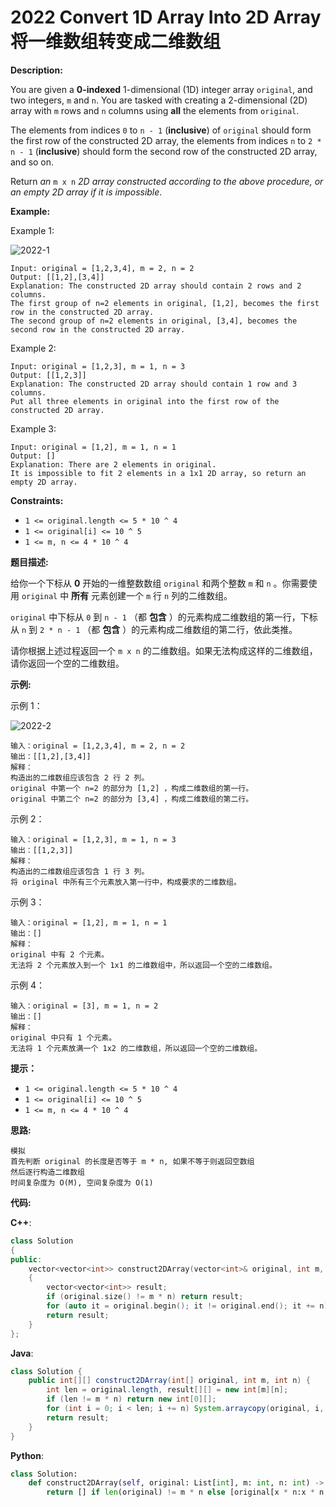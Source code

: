# 2022 Convert 1D Array Into 2D Array 将一维数组转变成二维数组

__Description:__

You are given a __0-indexed__ 1-dimensional (1D) integer array `original`, and two integers, `m` and `n`. You are tasked with creating a 2-dimensional (2D) array with `m` rows and `n` columns using __all__ the elements from `original`.

The elements from indices `0` to `n - 1` (__inclusive__) of `original` should form the first row of the constructed 2D array, the elements from indices `n` to `2 * n - 1` (__inclusive__) should form the second row of the constructed 2D array, and so on.

Return _an_ `m x n` _2D array constructed according to the above procedure, or an empty 2D array if it is impossible_.

__Example:__

Example 1:

![2022-1](https://assets.leetcode.com/uploads/2021/08/26/image-20210826114243-1.png)

```text
Input: original = [1,2,3,4], m = 2, n = 2
Output: [[1,2],[3,4]]
Explanation: The constructed 2D array should contain 2 rows and 2 columns.
The first group of n=2 elements in original, [1,2], becomes the first row in the constructed 2D array.
The second group of n=2 elements in original, [3,4], becomes the second row in the constructed 2D array.
```

Example 2:

```text
Input: original = [1,2,3], m = 1, n = 3
Output: [[1,2,3]]
Explanation: The constructed 2D array should contain 1 row and 3 columns.
Put all three elements in original into the first row of the constructed 2D array.
```

Example 3:

```text
Input: original = [1,2], m = 1, n = 1
Output: []
Explanation: There are 2 elements in original.
It is impossible to fit 2 elements in a 1x1 2D array, so return an empty 2D array.
```

__Constraints:__

- `1 <= original.length <= 5 * 10 ^ 4`
- `1 <= original[i] <= 10 ^ 5`
- `1 <= m, n <= 4 * 10 ^ 4`

__题目描述:__

给你一个下标从 __0__ 开始的一维整数数组 `original` 和两个整数 `m` 和  `n` 。你需要使用 `original` 中 __所有__ 元素创建一个 `m` 行 `n` 列的二维数组。

`original` 中下标从 `0` 到 `n - 1` （都 __包含__ ）的元素构成二维数组的第一行，下标从 `n` 到 `2 * n - 1` （都 __包含__ ）的元素构成二维数组的第二行，依此类推。

请你根据上述过程返回一个 `m x n` 的二维数组。如果无法构成这样的二维数组，请你返回一个空的二维数组。

__示例:__

示例 1：

![2022-2](https://assets.leetcode.com/uploads/2021/08/26/image-20210826114243-1.png)

```text
输入：original = [1,2,3,4], m = 2, n = 2
输出：[[1,2],[3,4]]
解释：
构造出的二维数组应该包含 2 行 2 列。
original 中第一个 n=2 的部分为 [1,2] ，构成二维数组的第一行。
original 中第二个 n=2 的部分为 [3,4] ，构成二维数组的第二行。
```

示例 2：

```text
输入：original = [1,2,3], m = 1, n = 3
输出：[[1,2,3]]
解释：
构造出的二维数组应该包含 1 行 3 列。
将 original 中所有三个元素放入第一行中，构成要求的二维数组。
```

示例 3：

```text
输入：original = [1,2], m = 1, n = 1
输出：[]
解释：
original 中有 2 个元素。
无法将 2 个元素放入到一个 1x1 的二维数组中，所以返回一个空的二维数组。
```

示例 4：

```text
输入：original = [3], m = 1, n = 2
输出：[]
解释：
original 中只有 1 个元素。
无法将 1 个元素放满一个 1x2 的二维数组，所以返回一个空的二维数组。
```

__提示：__

- `1 <= original.length <= 5 * 10 ^ 4`
- `1 <= original[i] <= 10 ^ 5`
- `1 <= m, n <= 4 * 10 ^ 4`

__思路:__

```text
模拟
首先判断 original 的长度是否等于 m * n, 如果不等于则返回空数组
然后逐行构造二维数组
时间复杂度为 O(M), 空间复杂度为 O(1)
```

__代码:__

__C++__:

```C++
class Solution 
{
public:
    vector<vector<int>> construct2DArray(vector<int>& original, int m, int n) 
    {
        vector<vector<int>> result;
        if (original.size() != m * n) return result;
        for (auto it = original.begin(); it != original.end(); it += n) result.emplace_back(it, it + n);
        return result;
    }
};
```

__Java__:

```Java
class Solution {
    public int[][] construct2DArray(int[] original, int m, int n) {
        int len = original.length, result[][] = new int[m][n];
        if (len != m * n) return new int[0][];
        for (int i = 0; i < len; i += n) System.arraycopy(original, i, result[i / n], 0, n);
        return result;
    }
}
```

__Python__:

```Python
class Solution:
    def construct2DArray(self, original: List[int], m: int, n: int) -> List[List[int]]:
        return [] if len(original) != m * n else [original[x * n:x * n + n] for x in range(m)]
```
